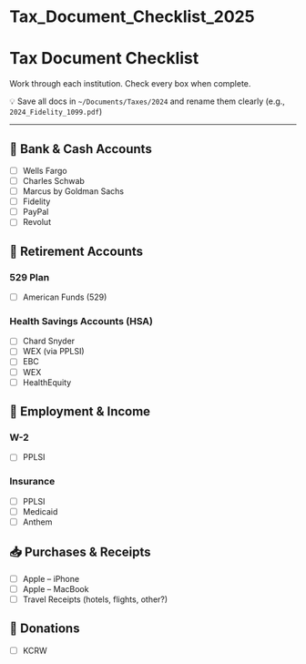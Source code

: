 # Tax_Document_Checklist_2025

# Tax Document Checklist

Work through each institution. Check every box when complete.

💡 Save all docs in `~/Documents/Taxes/2024` and rename them clearly (e.g., `2024_Fidelity_1099.pdf`)

---

## 🏦 Bank & Cash Accounts

- [ ]  Wells Fargo
- [ ]  Charles Schwab
- [ ]  Marcus by Goldman Sachs
- [ ]  Fidelity
- [ ]  PayPal
- [ ]  Revolut

## 💼 Retirement Accounts

### 529 Plan

- [ ]  American Funds (529)

### Health Savings Accounts (HSA)

- [ ]  Chard Snyder
- [ ]  WEX (via PPLSI)
- [ ]  EBC
- [ ]  WEX
- [ ]  HealthEquity

## 🧾 Employment & Income

### W-2

- [ ]  PPLSI

### Insurance

- [ ]  PPLSI
- [ ]  Medicaid
- [ ]  Anthem

## 📥 Purchases & Receipts

- [ ]  Apple – iPhone
- [ ]  Apple – MacBook
- [ ]  Travel Receipts (hotels, flights, other?)

## 🎁 Donations

- [ ]  KCRW